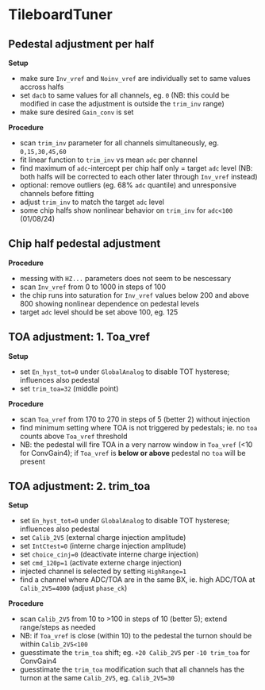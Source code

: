 # TileboardTuner

## Pedestal adjustment per half

**Setup**
* make sure `Inv_vref` and `Noinv_vref` are individually set to same values accross halfs
* set `dacb` to same values for all channels, eg. `0` (NB: this could be modified in case the adjustment is outside the `trim_inv` range)
* make sure desired `Gain_conv` is set

**Procedure**
* scan `trim_inv` parameter for all channels simultaneously, eg. `0,15,30,45,60`
* fit linear function to `trim_inv` vs mean `adc` per channel
* find maximum of `adc`-intercept per chip half only = target `adc` level (NB: both halfs will be corrected to each other later through `Inv_vref` instead) 
* optional: remove outliers (eg. 68% `adc` quantile) and unresponsive channels before fitting 
* adjust `trim_inv` to match the target `adc` level
* some chip halfs show nonlinear behavior on `trim_inv` for `adc<100` (01/08/24)

## Chip half pedestal adjustment

**Procedure**
* messing with `HZ...` parameters does not seem to be nescessary
* scan `Inv_vref` from 0 to 1000 in steps of 100
* the chip runs into saturation for `Inv_vref` values below 200 and above 800 showing nonlinear dependence on pedestal levels
* target `adc` level should be set above 100, eg. 125 


## TOA adjustment: 1. Toa_vref

**Setup**
* set `En_hyst_tot=0` under `GlobalAnalog` to disable TOT hysterese; influences also pedestal
* set `trim_toa=32` (middle point)

**Procedure**
* scan `Toa_vref` from 170 to 270 in steps of 5 (better 2) without injection
* find minimum setting where TOA is not triggered by pedestals; ie. no `toa` counts above `Toa_vref` threshold
* NB: the pedestal will fire TOA in a very narrow window in `Toa_vref` (<10 for ConvGain4); if `Toa_vref` is **below or above** pedestal no `toa` will be present


## TOA adjustment: 2. trim_toa

**Setup**
* set `En_hyst_tot=0` under `GlobalAnalog` to disable TOT hysterese; influences also pedestal
* set `Calib_2V5` (external charge injection amplitude)
* set `IntCtest=0` (interne charge injection amplitude)
* set `choice_cinj=0` (deactivate interne charge injection)
* set `cmd_120p=1` (activate externe charge injection)
* injected channel is selected by setting `HighRange=1`
* find a channel where ADC/TOA are in the same BX, ie. high ADC/TOA at `Calib_2V5=4000` (adjust `phase_ck`)

**Procedure**
* scan `Calib_2V5` from 10 to >100 in steps of 10 (better 5); extend range/steps as needed
* NB: if `Toa_vref` is close (within 10) to the pedestal the turnon should be within `Calib_2V5<100`
* guesstimate the `trim_toa` shift; eg. `+20 Calib_2V5` per `-10 trim_toa` for ConvGain4
* guesstimate the `trim_toa` modification such that all channels has the turnon at the same `Calib_2V5`, eg. `Calib_2V5=30`


